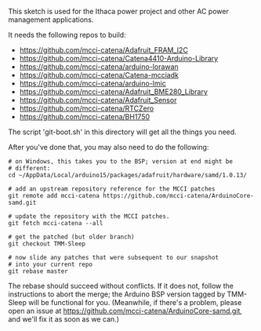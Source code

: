 This sketch is used for the Ithaca power project and other AC power management applications.

It needs the following repos to build:
*  https://github.com/mcci-catena/Adafruit_FRAM_I2C
*  https://github.com/mcci-catena/Catena4410-Arduino-Library
*  https://github.com/mcci-catena/arduino-lorawan
*  https://github.com/mcci-catena/Catena-mcciadk
*  https://github.com/mcci-catena/arduino-lmic
*  https://github.com/mcci-catena/Adafruit_BME280_Library
*  https://github.com/mcci-catena/Adafruit_Sensor
*  https://github.com/mcci-catena/RTCZero
*  https://github.com/mcci-catena/BH1750

The script 'git-boot.sh' in this directory will get all the things you need.

After you've done that, you may also need to do the following:

```shell
# on Windows, this takes you to the BSP; version at end might be
# different:
cd ~/AppData/Local/arduino15/packages/adafruit/hardware/samd/1.0.13/ 

# add an upstream repository reference for the MCCI patches
git remote add mcci-catena https://github.com/mcci-catena/ArduinoCore-samd.git

# update the repository with the MCCI patches.
git fetch mcci-catena --all

# get the patched (but older branch)
git checkout TMM-Sleep

# now slide any patches that were subsequent to our snapshot 
# into your current repo
git rebase master
```
The rebase should succeed without conflicts.  If it does not, follow the instructions to abort the merge; the Arduino BSP version tagged by TMM-Sleep will be functional for you. (Meanwhile, if there's a problem, please open an issue at https://github.com/mcci-catena/ArduinoCore-samd.git, and we'll fix it as soon as we can.)
